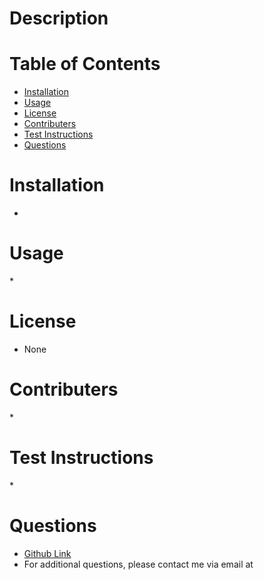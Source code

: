 #  
  # Description 
   
  # Table of Contents

  * [Installation](#installation)
  * [Usage](#usage)  
  * [License](#license)
  * [Contributers](#contributers)
  * [Test Instructions](#test-instructions)
  * [Questions](#questions)
  
  # Installation
  <a name="installation"></a>

  *  

  # Usage
  <a name="usage"></a>
  *  

  # License
  <a name="license"></a>
  * None 


  # Contributers
  <a name="contributers"></a>
  *  

  # Test Instructions
  <a name="test-instructions"></a>
  *  

  # Questions
  <a name="questions"></a>
  * [Github Link](https://github.com/)
  * For additional questions, please contact me via email at 
 